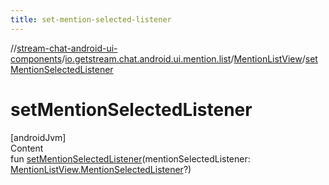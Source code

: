 ```yaml
---
title: set-mention-selected-listener
---
```

//[stream-chat-android-ui-components](../../../index.md)/[io.getstream.chat.android.ui.mention.list](../index.md)/[MentionListView](index.md)/[setMentionSelectedListener](setMentionSelectedListener.md)



# setMentionSelectedListener  
[androidJvm]  
Content  
fun [setMentionSelectedListener](setMentionSelectedListener.md)(mentionSelectedListener: [MentionListView.MentionSelectedListener](MentionSelectedListener/index.md)?)  



